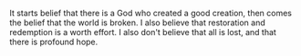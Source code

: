 It starts belief that there is a God who created a good creation, then comes the belief that the world is broken. I also believe that restoration and redemption is a worth effort. I also don't believe that all is lost, and that there is profound hope.